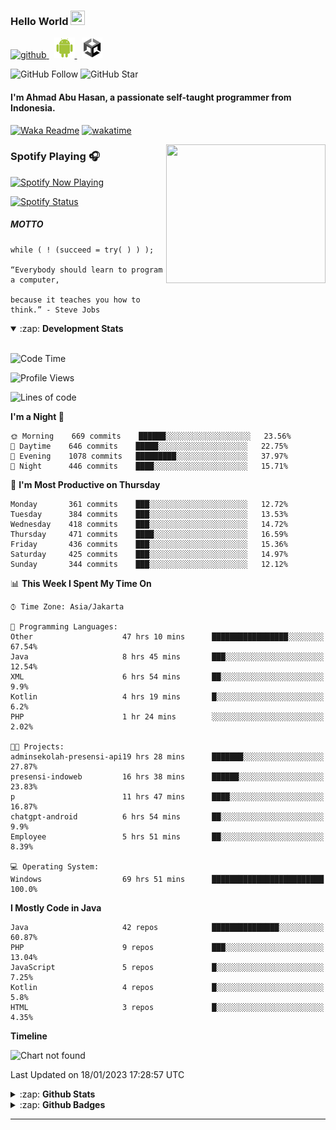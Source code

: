 ### Hello World <img src="https://github.com/eby8zevin/eby8zevin/blob/main/assets/Hi.gif"  width="23" height="23">

<p align="left">
  <a href="https://github.com/eby8zevin" target="_blank">
    <img src="https://github.com/eby8zevin/eby8zevin/blob/main/assets/GitHub.png" alt="github" width="33" height="33"/>
  </a>
  &nbsp;
  <a href="https://github.com/eby8zevin/QRBarcode" target="_blank">
    <img src="https://raw.githubusercontent.com/devicons/devicon/master/icons/android/android-plain.svg" alt="android" width="33" height="33"/>
  </a>
  &nbsp;
  <a href="https://github.com/eby8zevin/unity-ARMarker" target="_blank">
    <img src="https://raw.githubusercontent.com/devicons/devicon/master/icons/unity/unity-original.svg" alt="unity" width="33" height="33"/>
  </a>
</p>

![GitHub Follow](https://img.shields.io/github/followers/eby8zevin.svg?style=social&label=Follow)
![GitHub Star](https://img.shields.io/github/stars/eby8zevin?affiliations=OWNER%2CCOLLABORATOR&style=social&label=Star)

#### I'm Ahmad Abu Hasan, a passionate self-taught programmer from Indonesia.

[![Waka Readme](https://github.com/eby8zevin/eby8zevin/actions/workflows/anmol098.yml/badge.svg)](https://github.com/eby8zevin/eby8zevin/actions/workflows/anmol098.yml)
[![wakatime](https://wakatime.com/badge/user/bbcd646f-1daf-4865-a20e-46d4c803e6f8.svg)](https://wakatime.com/@bbcd646f-1daf-4865-a20e-46d4c803e6f8)

<img src="https://github.com/eby8zevin/eby8zevin/blob/main/assets/Octocat.png" width="255" height="222" align='right'>

### Spotify Playing 🎧

[<img src="https://spotify-now-playing-ahmadabuhasan.vercel.app/api/spotify-playing" alt="Spotify Now Playing" width="350" />](https://open.spotify.com/user/gr3y7pr12w9ol2dy2ccdb10e7)

[<img src="https://readme-spotify-status-ahmadabuhasan.vercel.app/api/run-spotify-status" alt="Spotify Status" width="350" />](https://open.spotify.com/user/gr3y7pr12w9ol2dy2ccdb10e7)

##### MOTTO

```
while ( ! (succeed = try( ) ) );

“Everybody should learn to program a computer,

because it teaches you how to think.” - Steve Jobs
```

<details open>
  <summary> :zap: <b>Development Stats</b> </summary>
<br/>

<!--START_SECTION:waka-->
![Code Time](http://img.shields.io/badge/Code%20Time-2%2C509%20hrs%2037%20mins-blue)

![Profile Views](http://img.shields.io/badge/Profile%20Views-6-blue)

![Lines of code](https://img.shields.io/badge/From%20Hello%20World%20I%27ve%20Written-258%20Thousand%20lines%20of%20code-blue)

**I'm a Night 🦉** 

```text
🌞 Morning    669 commits    ██████░░░░░░░░░░░░░░░░░░░   23.56% 
🌆 Daytime    646 commits    █████░░░░░░░░░░░░░░░░░░░░   22.75% 
🌃 Evening    1078 commits   █████████░░░░░░░░░░░░░░░░   37.97% 
🌙 Night      446 commits    ████░░░░░░░░░░░░░░░░░░░░░   15.71%

```
📅 **I'm Most Productive on Thursday** 

```text
Monday       361 commits    ███░░░░░░░░░░░░░░░░░░░░░░   12.72% 
Tuesday      384 commits    ███░░░░░░░░░░░░░░░░░░░░░░   13.53% 
Wednesday    418 commits    ███░░░░░░░░░░░░░░░░░░░░░░   14.72% 
Thursday     471 commits    ████░░░░░░░░░░░░░░░░░░░░░   16.59% 
Friday       436 commits    ███░░░░░░░░░░░░░░░░░░░░░░   15.36% 
Saturday     425 commits    ███░░░░░░░░░░░░░░░░░░░░░░   14.97% 
Sunday       344 commits    ███░░░░░░░░░░░░░░░░░░░░░░   12.12%

```


📊 **This Week I Spent My Time On** 

```text
⌚︎ Time Zone: Asia/Jakarta

💬 Programming Languages: 
Other                    47 hrs 10 mins      █████████████████░░░░░░░░   67.54% 
Java                     8 hrs 45 mins       ███░░░░░░░░░░░░░░░░░░░░░░   12.54% 
XML                      6 hrs 54 mins       ██░░░░░░░░░░░░░░░░░░░░░░░   9.9% 
Kotlin                   4 hrs 19 mins       █░░░░░░░░░░░░░░░░░░░░░░░░   6.2% 
PHP                      1 hr 24 mins        ░░░░░░░░░░░░░░░░░░░░░░░░░   2.02%

🐱‍💻 Projects: 
adminsekolah-presensi-api19 hrs 28 mins      ███████░░░░░░░░░░░░░░░░░░   27.87% 
presensi-indoweb         16 hrs 38 mins      ██████░░░░░░░░░░░░░░░░░░░   23.83% 
p                        11 hrs 47 mins      ████░░░░░░░░░░░░░░░░░░░░░   16.87% 
chatgpt-android          6 hrs 54 mins       ██░░░░░░░░░░░░░░░░░░░░░░░   9.9% 
Employee                 5 hrs 51 mins       ██░░░░░░░░░░░░░░░░░░░░░░░   8.39%

💻 Operating System: 
Windows                  69 hrs 51 mins      █████████████████████████   100.0%

```

**I Mostly Code in Java** 

```text
Java                     42 repos            ███████████████░░░░░░░░░░   60.87% 
PHP                      9 repos             ███░░░░░░░░░░░░░░░░░░░░░░   13.04% 
JavaScript               5 repos             █░░░░░░░░░░░░░░░░░░░░░░░░   7.25% 
Kotlin                   4 repos             █░░░░░░░░░░░░░░░░░░░░░░░░   5.8% 
HTML                     3 repos             █░░░░░░░░░░░░░░░░░░░░░░░░   4.35%

```


**Timeline**

![Chart not found](https://raw.githubusercontent.com/eby8zevin/eby8zevin/main/charts/bar_graph.png) 


 Last Updated on 18/01/2023 17:28:57 UTC
<!--END_SECTION:waka-->

</details>

<details>
  <summary> :zap: <b>Github Stats</b> </summary>
<p align="center">:heart:</p>
<p align="center"><a href="https://github.com/eby8zevin">
  <img src="https://github-readme-stats.vercel.app/api?username=eby8zevin&show_icons=true&theme=dark&line_height=20">
  <img src="https://github-readme-stats.vercel.app/api/top-langs/?username=eby8zevin&layout=compact&theme=dark">
</a></p>
<p align="center">
  <a href="https://github.com/eby8zevin">
    <img src="https://github-readme-streak-stats.herokuapp.com/?user=eby8zevin&theme=dark"/>
  </a>
</p>
</details>

<details>
  <summary> :zap: <b>Github Badges</b> </summary>
  <br>
  <a href='https://archiveprogram.github.com/'><img src='https://raw.githubusercontent.com/acervenky/animated-github-badges/master/assets/acbadge.gif' width='40' height='40'></a> 
  <a href='https://docs.github.com/en/developers'><img src='https://raw.githubusercontent.com/acervenky/animated-github-badges/master/assets/devbadge.gif' width='40' height='40'></a> 
  <a href='https://github.com/pricing'><img src='https://raw.githubusercontent.com/acervenky/animated-github-badges/master/assets/pro.gif' width='40' height='40'></a> 
  <a href='https://stars.github.com/'><img src='https://raw.githubusercontent.com/acervenky/animated-github-badges/master/assets/starbadge.gif' width='35' height='35'></a> 
  <a href='https://docs.github.com/en/github/supporting-the-open-source-community-with-github-sponsors'><img src='https://raw.githubusercontent.com/acervenky/animated-github-badges/master/assets/sponsorbadge.gif' width='35' height='35'></a>
</details>

---
